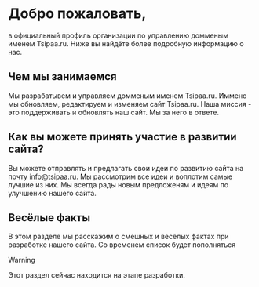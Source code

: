 # Добро пожаловать,

в официальный профиль организации по управлению домменым именем Tsipaa.ru. Ниже вы найдёте более подробную информацию о нас.

## Чем мы занимаемся

Мы разрабатывем и управляем домменым именем Tsipaa.ru. Иммено мы обновляем, редактируем и изменяем сайт Tsipaa.ru. Наша миссия - это поддерживать и обновлять наш сайт. Мы за него в ответе.

## Как вы можете принять участие в развитии сайта?

Вы можете отправлять и предлагать свои идеи по развитию сайта на почту info@tsipaa.ru. Мы рассмотрим все идеи и воплотим самые лучшие из них. Мы всегда рады новым предложеням и идеям по улучшению нашего сайта.

## Весёлые факты

В этом разделе мы расскажим о смешных и весёлых фактах при разработке нашего сайта. Со временем список будет пополняться

> [!WARNING]
> Этот раздел сейчас находится на этапе разработки.

<!--

**Here are some ideas to get you started:**

🙋‍♀️ A short introduction - what is your organization all about?
🌈 Contribution guidelines - how can the community get involved?
👩‍💻 Useful resources - where can the community find your docs? Is there anything else the community should know?
🍿 Fun facts - what does your team eat for breakfast?
🧙 Remember, you can do mighty things with the power of [Markdown](https://docs.github.com/github/writing-on-github/getting-started-with-writing-and-formatting-on-github/basic-writing-and-formatting-syntax)
-->
